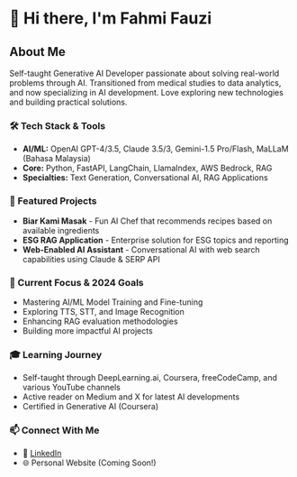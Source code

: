 # 👋 Hi there, I'm Fahmi Fauzi

## About Me
Self-taught Generative AI Developer passionate about solving real-world problems through AI. Transitioned from medical studies to data analytics, and now specializing in AI development. Love exploring new technologies and building practical solutions.

### 🛠️ Tech Stack & Tools
- **AI/ML:** OpenAI GPT-4/3.5, Claude 3.5/3, Gemini-1.5 Pro/Flash, MaLLaM (Bahasa Malaysia)
- **Core:** Python, FastAPI, LangChain, LlamaIndex, AWS Bedrock, RAG
- **Specialties:** Text Generation, Conversational AI, RAG Applications

### 🔭 Featured Projects
- **Biar Kami Masak** - Fun AI Chef that recommends recipes based on available ingredients
- **ESG RAG Application** - Enterprise solution for ESG topics and reporting
- **Web-Enabled AI Assistant** - Conversational AI with web search capabilities using Claude & SERP API

### 🌱 Current Focus & 2024 Goals
- Mastering AI/ML Model Training and Fine-tuning
- Exploring TTS, STT, and Image Recognition
- Enhancing RAG evaluation methodologies
- Building more impactful AI projects

### 🎓 Learning Journey
- Self-taught through DeepLearning.ai, Coursera, freeCodeCamp, and various YouTube channels
- Active reader on Medium and X for latest AI developments
- Certified in Generative AI (Coursera)

### 📫 Connect With Me
- 💼 [LinkedIn](https://www.linkedin.com/in/wan-fahmifauzi/)
- 🌐 Personal Website (Coming Soon!)

